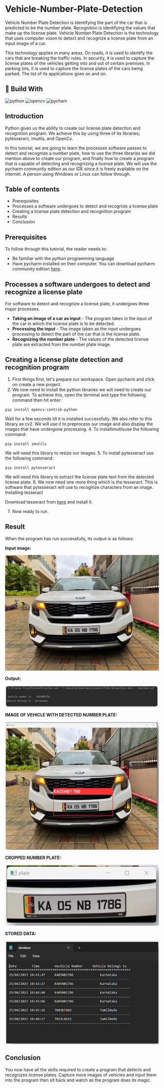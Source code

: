 # Vehicle-Number-Plate-Detection

Vehicle Number Plate Detection is identifying the part of the car that is predicted to be the number plate. Recognition is identifying the values that make up the license plate. 
Vehicle Number Plate Detection is the technology that uses computer vision to detect and recognize a license plate from an input image of a car.

This technology applies in many areas. On roads, it is used to identify the cars that are breaking the traffic rules. In security, it is used to capture the license plates of the vehicles getting into and out of certain premises. In parking lots, it is used to capture the license plates of the cars being parked. The list of its applications goes on and on.

## 📌 Build With

![python](https://img.icons8.com/?size=100&id=13441&format=png&color=000000)
![opencv](https://img.icons8.com/?size=100&id=bpip0gGiBLT1&format=png&color=000000)
![pycham](https://img.icons8.com/?size=100&id=117121&format=png&color=000000)

## Introduction 
Python gives us the ability to create our license plate detection and recognition program. We achieve this by using three of its libraries; pytesseract, imutils, and OpenCv.

In this tutorial, we are going to learn the processes software passes to detect and recognize a number plate, how to use the three libraries we did mention above to create our program, and finally how to create a program that is capable of detecting and recognizing a license plate. We will use the pycharm community edition as our IDE since it is freely available on the internet. A person using Windows or Linux can follow through.

## Table of contents
* Prerequisites
* Processes a software undergoes to detect and recognize a license plate
* Creating a license plate detection and recognition program
* Results
* Conclusion
  
## Prerequisites
To follow through this tutorial, the reader needs to:

* Be familiar with the python programming language
* Have pycharm installed on their computer. You can download pycharm community edition [here](https://www.jetbrains.com/pycharm/download/?section=windows).
  
## Processes a software undergoes to detect and recognize a license plate 
For software to detect and recognize a license plate, it undergoes three major processes.

* **Taking an image of a car as input** - The program takes in the input of the car in which the license plate is to be detected.
* **Processing the input** - The image taken as the input undergoes processing to detect the part of the car that is the license plate.
* **Recognizing the number plate** - The values of the detected license plate are extracted from the number plate image.

## Creating a license plate detection and recognition program 

1. First things first, let's prepare our workspace. Open pycharm and click on create a new project.
2. We now need to install the python libraries we will need to create our program. To achieve this, open the terminal and type the following command then hit enter:
  ```
  pip install opencv-contrib-python
  ```
  Wait for a few seconds till it is installed successfully. We also refer to this library as      cv2. We will use it to preprocess our image and also display the images that have undergone     processing.
4. To installimutilsuse the following command:
  ```
  pip install imutils
  ```
   We will need this library to resize our images.
5. To install pytesseract use the following command:
  ```
  pip install pytesseract
  ```
   We will need this library to extract the license plate text from the detected license plate.
6. We now need one more thing which is the tesseract. This is software that pytesseract will use to recognize characters from an image.
Installing tesseract 

Download tesseract from [here](https://github.com/UB-Mannheim/tesseract/wiki) and install it.

7. Now ready to run.

## Result
When the program has run successfully, its output is as follows:

**Input image:**

![Inputimage](https://github.com/ChethanS24/Vehicle-Number-Plate-Detection/blob/main/Screenshots/s1.jpg)

**Output:**

![output1](https://github.com/ChethanS24/Vehicle-Number-Plate-Detection/blob/main/Screenshots/s2.png)

**IMAGE OF VEHICLE WITH DETECTED NUMBER PLATE:**

![output2](https://github.com/ChethanS24/Vehicle-Number-Plate-Detection/blob/main/Screenshots/s3.png)

**CROPPED NUMBER PLATE:**

![output3](https://github.com/ChethanS24/Vehicle-Number-Plate-Detection/blob/main/Screenshots/s4.png)

**STORED DATA:**

![output4](https://github.com/ChethanS24/Vehicle-Number-Plate-Detection/blob/main/Screenshots/s5.png)

## Conclusion

You now have all the skills required to create a program that detects and recognizes license plates. Capture more images of vehicles and input them into the program then sit back and watch as the program does its magic.
